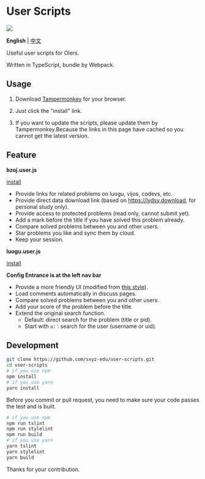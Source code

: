 # User Scripts

[![](https://travis-ci.com/sxyz-edu/user-scripts.svg?branch=master)](https://travis-ci.com/sxyz-edu/user-scripts)

**English** | [中文](./README-zh.md)

Useful user scripts for OIers.

Written in TypeScript, bundle by Webpack.

## Usage

1. Download [Tampermonkey](https://tampermonkey.net/) for your browser.

2. Just click the "install" link.

3. If you want to update the scripts, please update them by Tampermonkey.Because the links in this page have cached so you cannot get the latest version.

## Feature

**bzoj.user.js**

[install][bzoj-user-js]

- Provide links for related problems on luogu, vijos, codevs, etc.
- Provide direct data download link (based on <https://lydsy.download>, for personal study only).
- Provide access to protected problems (read only, cannot submit yet).
- Add a mark before the title if you have solved this problem already.
- Compare solved problems between you and other users.
- Star problems you like and sync them by cloud.
- Keep your session.

**luogu.user.js**

[install][luogu-user-js]

**Config Entrance is at the left nav bar**

- Provide a more friendly UI (modified from [this style]).
- Load comments automatically in discuss pages.
- Compare solved problems between you and other users.
- Add your score of the problem before the title.
- Extend the original search function.
  - Default: direct search for the problem (title or pid).
  - Start with `u:` : search for the user (username or uid).

## Development

```bash
git clone https://github.com/sxyz-edu/user-scripts.git
cd user-scripts
# if you use npm
npm install
# if you use yarn
yarn install
```

Before you commit or pull request, you need to make sure your code passes the test and is built.

```bash
# if you use npm
npm run tslint
npm run stylelint
npm run build
# if you use yarn
yarn tslint
yarn stylelint
yarn build
```

Thanks for your contribution.

[bzoj-user-js]: https://cdn.jsdelivr.net/gh/sxyz-edu/user-scripts/dist/bzoj.user.js
[luogu-user-js]: https://cdn.jsdelivr.net/gh/sxyz-edu/user-scripts/dist/luogu.user.js
[this style]: https://userstyles.org/styles/166554/argon-design-luogu-argon-design
